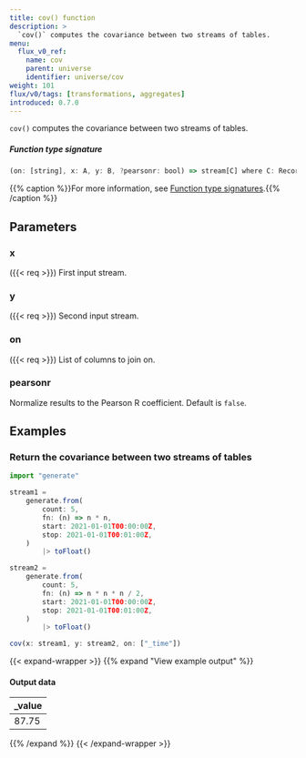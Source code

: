 ```yaml
---
title: cov() function
description: >
  `cov()` computes the covariance between two streams of tables.
menu:
  flux_v0_ref:
    name: cov
    parent: universe
    identifier: universe/cov
weight: 101
flux/v0/tags: [transformations, aggregates]
introduced: 0.7.0
---
```


<!------------------------------------------------------------------------------

IMPORTANT: This page was generated from comments in the Flux source code. Any
edits made directly to this page will be overwritten the next time the
documentation is generated. 

To make updates to this documentation, update the function comments above the
function definition in the Flux source code:

https://github.com/influxdata/flux/blob/master/stdlib/universe/universe.flux#L3703-L3705

Contributing to Flux: https://github.com/influxdata/flux#contributing
Fluxdoc syntax: https://github.com/influxdata/flux/blob/master/docs/fluxdoc.md

------------------------------------------------------------------------------->

`cov()` computes the covariance between two streams of tables.



##### Function type signature

```js
(on: [string], x: A, y: B, ?pearsonr: bool) => stream[C] where C: Record
```

{{% caption %}}For more information, see [Function type signatures](/flux/v0/function-type-signatures/).{{% /caption %}}

## Parameters

### x
({{< req >}})
First input stream.



### y
({{< req >}})
Second input stream.



### on
({{< req >}})
List of columns to join on.



### pearsonr

Normalize results to the Pearson R coefficient. Default is `false`.




## Examples

### Return the covariance between two streams of tables

```js
import "generate"

stream1 =
    generate.from(
        count: 5,
        fn: (n) => n * n,
        start: 2021-01-01T00:00:00Z,
        stop: 2021-01-01T00:01:00Z,
    )
        |> toFloat()

stream2 =
    generate.from(
        count: 5,
        fn: (n) => n * n * n / 2,
        start: 2021-01-01T00:00:00Z,
        stop: 2021-01-01T00:01:00Z,
    )
        |> toFloat()

cov(x: stream1, y: stream2, on: ["_time"])

```

{{< expand-wrapper >}}
{{% expand "View example output" %}}

#### Output data

| _value  |
| ------- |
| 87.75   |

{{% /expand %}}
{{< /expand-wrapper >}}

